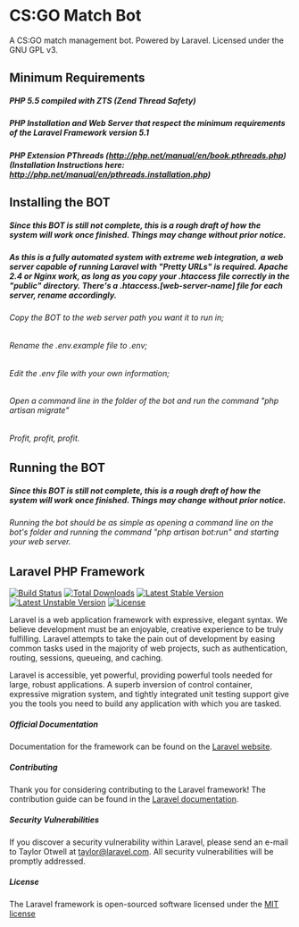 # CS:GO Match Bot
A CS:GO match management bot. Powered by Laravel. Licensed under the GNU GPL v3.

## Minimum Requirements
##### PHP 5.5 compiled with ZTS (Zend Thread Safety)
##### PHP Installation and Web Server that respect the minimum requirements of the Laravel Framework version 5.1
##### PHP Extension PThreads (http://php.net/manual/en/book.pthreads.php) (Installation Instructions here: http://php.net/manual/en/pthreads.installation.php)

## Installing the BOT
##### Since this BOT is still not complete, this is a rough draft of how the system will work once finished. Things may change without prior notice.
##### As this is a fully automated system with extreme web integration, a web server capable of running Laravel with "Pretty URLs" is required. Apache 2.4 or Nginx work, as long as you copy your .htaccess file correctly in the "public" directory. There's a .htaccess.[web-server-name] file for each server, rename accordingly.
###### Copy the BOT to the web server path you want it to run in;
###### Rename the .env.example file to .env;
###### Edit the .env file with your own information;
###### Open a command line in the folder of the bot and run the command "php artisan migrate"
###### Profit, profit, profit.

## Running the BOT
##### Since this BOT is still not complete, this is a rough draft of how the system will work once finished. Things may change without prior notice.
###### Running the bot should be as simple as opening a command line on the bot's folder and running the command "php artisan bot:run" and starting your web server.

## Laravel PHP Framework

[![Build Status](https://travis-ci.org/laravel/framework.svg)](https://travis-ci.org/laravel/framework)
[![Total Downloads](https://poser.pugx.org/laravel/framework/d/total.svg)](https://packagist.org/packages/laravel/framework)
[![Latest Stable Version](https://poser.pugx.org/laravel/framework/v/stable.svg)](https://packagist.org/packages/laravel/framework)
[![Latest Unstable Version](https://poser.pugx.org/laravel/framework/v/unstable.svg)](https://packagist.org/packages/laravel/framework)
[![License](https://poser.pugx.org/laravel/framework/license.svg)](https://packagist.org/packages/laravel/framework)

Laravel is a web application framework with expressive, elegant syntax. We believe development must be an enjoyable, creative experience to be truly fulfilling. Laravel attempts to take the pain out of development by easing common tasks used in the majority of web projects, such as authentication, routing, sessions, queueing, and caching.

Laravel is accessible, yet powerful, providing powerful tools needed for large, robust applications. A superb inversion of control container, expressive migration system, and tightly integrated unit testing support give you the tools you need to build any application with which you are tasked.

##### Official Documentation

Documentation for the framework can be found on the [Laravel website](http://laravel.com/docs).

##### Contributing

Thank you for considering contributing to the Laravel framework! The contribution guide can be found in the [Laravel documentation](http://laravel.com/docs/contributions).

##### Security Vulnerabilities

If you discover a security vulnerability within Laravel, please send an e-mail to Taylor Otwell at taylor@laravel.com. All security vulnerabilities will be promptly addressed.

##### License

The Laravel framework is open-sourced software licensed under the [MIT license](http://opensource.org/licenses/MIT)